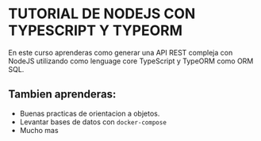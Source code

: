 # TUTORIAL DE NODEJS CON TYPESCRIPT Y TYPEORM

En este curso aprenderas como generar una API REST compleja con NodeJS utilizando como lenguage core TypeScript y TypeORM como ORM SQL.

## Tambien aprenderas:

- Buenas practicas de orientacion a objetos.
- Levantar bases de datos con `docker-compose`
- Mucho mas
